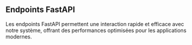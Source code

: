 ## Endpoints FastAPI

Les endpoints FastAPI permettent une interaction rapide et efficace avec notre système, offrant des performances optimisées pour les applications modernes. 